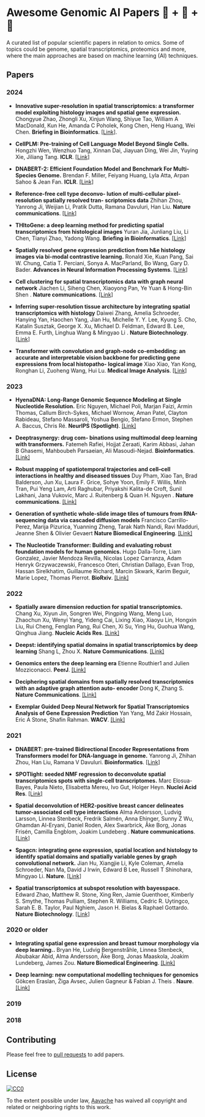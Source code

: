 # Awesome Genomic AI Papers 🦠 + 🤖 + 📄

A curated list of popular scientific papers in relation to omics. Some of topics could be genome, spatial transcriptomics, proteomics and more, where the main approaches are based on machine learning (AI) techniques.

## Papers

### 2024
- **Innovative super-resolution in spatial transcriptomics: a transformer model exploiting histology images and spatial gene expression.** Chongyue Zhao, Zhongli Xu, Xinjun Wang, Shiyue Tao, William A MacDonald, Kun He, Amanda C Poholek, Kong Chen, Heng Huang, Wei Chen. **Briefing in Bioinformatics**. [[Link]](https://academic.oup.com/bib/article/25/2/bbae052/7618072).

- **CellPLM: Pre-training of Cell Language Model Beyond Single Cells.** Hongzhi Wen, Wenzhuo Tang, Xinnan Dai, Jiayuan Ding, Wei Jin, Yuying Xie, Jiliang Tang. **ICLR**. [[Link]](https://openreview.net/forum?id=BKXvPDekud)

- **DNABERT-2: Efficient Foundation Model and Benchmark For Multi-Species Genome.** Brendan F. Miller, Feiyang Huang, Lyla Atta, Arpan Sahoo & Jean Fan. **ICLR**. [[Link]](https://arxiv.org/abs/2306.15006)

- **Reference-free cell type deconvo- lution of multi-cellular pixel-resolution spatially resolved tran- scriptomics data** Zhihan Zhou, Yanrong Ji, Weijian Li, Pratik Dutta, Ramana Davuluri, Han Liu. **Nature communications**. [[Link]](https://www.nature.com/articles/s41467-022-30033-z)

- **THItoGene: a deep learning method for predicting spatial transcriptomics from histological images** Yuran Jia, Junliang Liu, Li Chen, Tianyi Zhao, Yadong Wang. **Briefing in Bioinformatics**. [[Link]](https://academic.oup.com/bib/article/25/1/bbad464/7494746)

- **Spatially resolved gene expression prediction from h&e histology images via bi-modal contrastive learning.** Ronald Xie, Kuan Pang, Sai W. Chung, Catia T. Perciani, Sonya A. MacParland, Bo Wang, Gary D. Bader. **Advances in Neural Information Processing Systems**. [[Link]](https://arxiv.org/abs/2306.01859)

- **Cell clustering for spatial transcriptomics data with graph neural network** Jiachen Li, Siheng Chen, Xiaoyong Pan, Ye Yuan & Hong-Bin Shen . **Nature communications**. [[Link]](https://www.nature.com/articles/s43588-022-00266-5)

- **Inferring super-resolution tissue architecture by integrating spatial transcriptomics with histology** Daiwei Zhang, Amelia Schroeder, Hanying Yan, Haochen Yang, Jian Hu, Michelle Y. Y. Lee, Kyung S. Cho, Katalin Susztak, George X. Xu, Michael D. Feldman, Edward B. Lee, Emma E. Furth, Linghua Wang & Mingyao Li . **Nature Biotechnology**. [[Link]](https://www.nature.com/articles/s41587-023-02019-9)

- **Transformer with convolution and graph-node co-embedding: an accurate and interpretable vision backbone for predicting gene expressions from local histopatho- logical image** Xiao Xiao, Yan Kong, Ronghan Li, Zuoheng Wang, Hui Lu. **Medical Image Analysis**. [[Link]](https://www.sciencedirect.com/science/article/pii/S1361841523003006)

### 2023
- **HyenaDNA: Long-Range Genomic Sequence Modeling at Single Nucleotide Resolution.** Eric Nguyen, Michael Poli, Marjan Faizi, Armin Thomas, Callum Birch-Sykes, Michael Wornow, Aman Patel, Clayton Rabideau, Stefano Massaroli, Yoshua Bengio, Stefano Ermon, Stephen A. Baccus, Chris Ré. **NeurIPS (Spotlight)**. [[Link]](https://arxiv.org/abs/2306.15794)

- **Deeptrasynergy: drug com- binations using multimodal deep learning with transformers.** Fatemeh Rafiei, Hojjat Zeraati, Karim Abbasi, Jahan B Ghasemi, Mahboubeh Parsaeian, Ali Masoudi-Nejad. **Bioinformatics**. [[Link]](https://academic.oup.com/bioinformatics/article/39/8/btad438/7226508)

- **Robust mapping of spatiotemporal trajectories and cell–cell interactions in healthy and diseased tissues** Duy Pham, Xiao Tan, Brad Balderson, Jun Xu, Laura F. Grice, Sohye Yoon, Emily F. Willis, Minh Tran, Pui Yeng Lam, Arti Raghubar, Priyakshi Kalita-de Croft, Sunil Lakhani, Jana Vukovic, Marc J. Ruitenberg & Quan H. Nguyen . **Nature communications**. [[Link]](https://www.nature.com/articles/s41467-023-43120-6)

- **Generation of synthetic whole-slide image tiles of tumours from RNA-sequencing data via cascaded diffusion models** Francisco Carrillo-Perez, Marija Pizurica, Yuanning Zheng, Tarak Nath Nandi, Ravi Madduri, Jeanne Shen & Olivier Gevaert  **Nature Biomedical Engineering**. [[Link]](https://www.nature.com/articles/s41551-024-01193-8)

- **The Nucleotide Transformer: Building and evaluating robust foundation models for human genomics.** Hugo Dalla-Torre, Liam Gonzalez, Javier Mendoza Revilla, Nicolas Lopez Carranza, Adam Henryk Grzywaczewski, Francesco Oteri, Christian Dallago, Evan Trop, Hassan Sirelkhatim, Guillaume Richard, Marcin Skwark, Karim Beguir, Marie Lopez, Thomas Pierrot. **BioRxiv**. [[Link]](https://www.biorxiv.org/content/10.1101/2023.01.11.523679v1)


### 2022

- **Spatially aware dimension reduction for spatial transcriptomics.** Chang Xu, Xiyun Jin, Songren Wei, Pingping Wang, Meng Luo, Zhaochun Xu, Wenyi Yang, Yideng Cai, Lixing Xiao, Xiaoyu Lin, Hongxin Liu, Rui Cheng, Fenglan Pang, Rui Chen, Xi Su, Ying Hu, Guohua Wang, Qinghua Jiang. **Nucleic Acids Res**. [[Link]](https://www.nature.com/articles/s41467-022-34879-1)

- **Deepst: identifying spatial domains in spatial transcriptomics by deep learning** Shang L, Zhou X. **Nature Communications**. [[Link]](https://www.nature.com/articles/s41467-022-34879-1)

- **Genomics enters the deep learning era** Etienne Routhier1 and Julien Mozziconacci. **PeerJ**. [[Link]]()

- **Deciphering spatial domains from spatially resolved transcriptomics with an adaptive graph attention auto- encoder** Dong K, Zhang S. **Nature Communications**. [[Link]](https://www.nature.com/articles/s41467-022-29439-6)

- **Exemplar Guided Deep Neural Network for Spatial Transcriptomics Analysis of Gene Expression Prediction** Yan Yang, Md Zakir Hossain, Eric A Stone, Shafin Rahman. **WACV**. [[Link]](https://arxiv.org/abs/2210.16721)

### 2021


- **DNABERT: pre-trained Bidirectional Encoder Representations from Transformers model for DNA-language in genome.** Yanrong Ji, Zhihan Zhou, Han Liu, Ramana V Davuluri. **Bioinformatics**. [[Link]](https://academic.oup.com/bioinformatics/article/37/15/2112/6128680)

- **SPOTlight: seeded NMF regression to deconvolute spatial transcriptomics spots with single-cell transcriptomes.** Marc Elosua-Bayes, Paula Nieto, Elisabetta Mereu, Ivo Gut, Holger Heyn. **Nuclei Acid Res**. [[Link]](https://pubmed.ncbi.nlm.nih.gov/33544846/)

- **Spatial deconvolution of HER2-positive breast cancer delineates tumor-associated cell type interactions** Alma Andersson, Ludvig Larsson, Linnea Stenbeck, Fredrik Salmén, Anna Ehinger, Sunny Z Wu, Ghamdan Al-Eryani, Daniel Roden, Alex Swarbrick, Åke Borg, Jonas Frisén, Camilla Engblom, Joakim Lundeberg . **Nature communications**. [[Link]](https://pubmed.ncbi.nlm.nih.gov/34650042/)

- **Spagcn: integrating gene expression, spatial location and histology to identify spatial domains and spatially variable genes by graph convolutional network.** Jian Hu, Xiangjie Li, Kyle Coleman, Amelia Schroeder, Nan Ma, David J Irwin, Edward B Lee, Russell T Shinohara, Mingyao Li. **Nature**. [[Link]](https://pubmed.ncbi.nlm.nih.gov/34711970/)

- **Spatial transcriptomics at subspot resolution with bayesspace.** Edward Zhao, Matthew R. Stone, Xing Ren, Jamie Guenthoer, Kimberly S. Smythe, Thomas Pulliam, Stephen R. Williams, Cedric R. Uytingco, Sarah E. B. Taylor, Paul Nghiem, Jason H. Bielas & Raphael Gottardo. **Nature Biotechnology**. [[Link]](https://www.nature.com/articles/s41587-021-00935-2)

### 2020 or older

- **Integrating spatial gene expression and breast tumour morphology via deep learning..** Bryan He, Ludvig Bergenstråhle, Linnea Stenbeck, Abubakar Abid, Alma Andersson, Åke Borg, Jonas Maaskola, Joakim Lundeberg, James Zou. **Nature Biomedical Engineering**. [[Link]](https://www.nature.com/articles/s41551-020-0578-x)

- **Deep learning: new computational modelling techniques for genomics** Gökcen Eraslan, Žiga Avsec, Julien Gagneur & Fabian J. Theis . **Naure**. [[Link]](https://www.nature.com/articles/s41576-019-0122-6)
### 2019
### 2018

## Contributing

Please feel free to [pull requests](https://github.com/Aavache/awesome-genetic-ai-papers/pulls) to add papers.


## License

[![CC0](http://mirrors.creativecommons.org/presskit/buttons/88x31/svg/cc-zero.svg)](https://creativecommons.org/publicdomain/zero/1.0/)

To the extent possible under law, [Aavache](https://github.com/Aavache) has waived all copyright and related or neighboring rights to this work.
